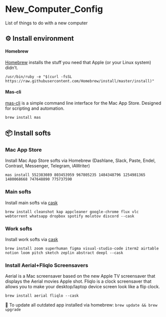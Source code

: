 # New_Computer_Config
List of things to do with a new computer

## ⚙️ Install environment

#### Homebrew
[Homebrew](https://brew.sh) installs the stuff you need that Apple (or your Linux system) didn’t.

```
/usr/bin/ruby -e "$(curl -fsSL https://raw.githubusercontent.com/Homebrew/install/master/install)"
```

#### Mas-cli
[mas-cli](https://github.com/mas-cli/mas) is a simple command line interface for the Mac App Store. Designed for scripting and automation.

```
brew install mas
```

## 📦 Install softs

### Mac App Store
Install Mac App Store softs via Homebrew (Dashlane, Slack, Paste, Endel, Contrast, Messenger, Telegram, iAWriter)

```
mas install 552383089 803453959 967805235 1484348796 1254981365 1480068668 747648890 775737590
```

### Main softs
Install main softs via [cask](https://caskroom.github.io/search)

```
brew install cleanshot kap appcleaner google-chrome flux vlc webtorrent whatsapp dropbox spotify molotov discord --cask
```

### Work softs
Install work softs via [cask](https://caskroom.github.io/search)

```
brew install zoom superhuman figma visual-studio-code iterm2 airtable notion loom pitch sketch zeplin abstract deepl --cask
```

### Install Aerial+Fliqlo Screensavers
Aerial is a Mac screensaver based on the new Apple TV screensaver that displays the Aerial movies Apple shot.
Fliqlo is a clock screensaver that allows you to make your desktop/laptop device screen look like a flip clock.

```
brew install aerial fliqlo --cask
```

📝 To update all outdated app installed via homebrew: `brew update && brew upgrade`
